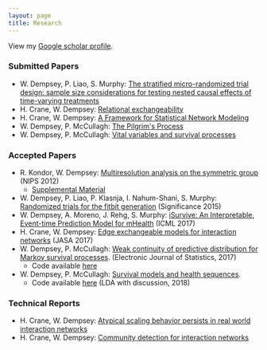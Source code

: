 ```yaml
---
layout: page
title: Research
---
```


View my [Google scholar profile](https://scholar.google.com/citations?user=TJ5P970AAAAJ&hl=en).

### Submitted Papers
-  W. Dempsey, P. Liao, S. Murphy: [The stratified micro-randomized trial design: sample size considerations for testing nested causal effects of time-varying treatments](https://arxiv.org/abs/1711.03587)
-  H. Crane, W. Dempsey: [Relational exchangeability](https://www.researchgate.net/publication/305616246_Relational_exchangeability)
-  H. Crane, W. Dempsey: [A Framework for Statistical Network Modeling](https://www.researchgate.net/publication/296349606_A_FRAMEWORK_FOR_STATISTICAL_NETWORK_MODELING)
-  W. Dempsey, P. McCullagh: [The Pilgrim's Process](https://www.researchgate.net/publication/269116563_The_pilgrim_process)
-  W. Dempsey, P. McCullagh: [Vital variables and survival processes](https://www.researchgate.net/publication/291437405_Vital_variables_and_survival_processes)

### Accepted Papers

-  R. Kondor, W. Dempsey: [Multiresolution analysis on the symmetric group](https://papers.nips.cc/paper/4720-multiresolution-analysis-on-the-symmetric-group.pdf) (NIPS 2012)
    - [Supplemental Material](http://people.cs.uchicago.edu/~risi/papers/KondorDempseyNIPS2012supp.pdf)
-  W. Dempsey, P. Liao, P. Klasnja, I. Nahum-Shani, S. Murphy: [Randomized trials for the fitbit generation](http://onlinelibrary.wiley.com/doi/10.1111/j.1740-9713.2015.00863.x/abstract) (Significance 2015)
-  W. Dempsey, A. Moreno, J. Rehg, S. Murphy: [iSurvive: An Interpretable, Event-time Prediction Model for mHealth](http://proceedings.mlr.press/v70/dempsey17a.html) (ICML 2017)
-  H. Crane, W. Dempsey: [Edge exchangeable models for interaction networks](http://amstat.tandfonline.com/doi/abs/10.1080/01621459.2017.1341413) (JASA 2017)
-  W. Dempsey, P. McCullagh: [Weak continuity of predictive distribution for Markov survival processes](https://www.researchgate.net/publication/268689765_Weak_continuity_of_predictive_distribution_for_Markov_survival_processes). (Electronic Journal of Statistics, 2017)
    - Code available [here](https://github.com/wdempsey/markov_survival)
-  W. Dempsey, P. McCullagh: [Survival models and health sequences](https://www.researchgate.net/publication/305904290_Survival_models_and_health_sequences). 
    - Code available [here](https://github.com/wdempsey/revival_paper) (LDA with discussion, 2018)



### Technical Reports

-  H. Crane, W. Dempsey: [Atypical scaling behavior persists in real world interaction networks](http://arxiv.org/abs/1509.08184)
-  H. Crane, W. Dempsey: [Community detection for interaction networks](http://arxiv.org/abs/1509.09254)
